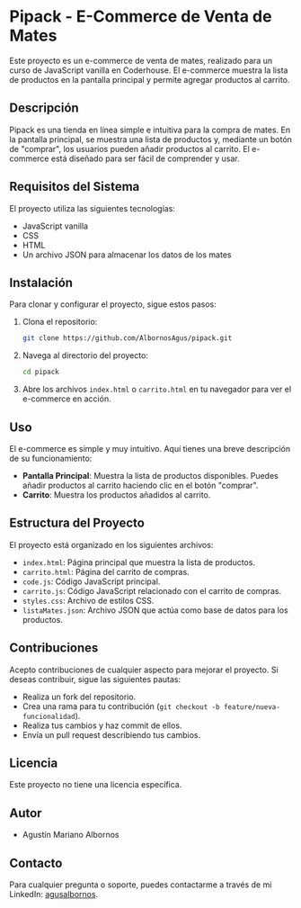 # Pipack - E-Commerce de Venta de Mates

Este proyecto es un e-commerce de venta de mates, realizado para un curso de JavaScript vanilla en Coderhouse. El e-commerce muestra la lista de productos en la pantalla principal y permite agregar productos al carrito.

## Descripción

Pipack es una tienda en línea simple e intuitiva para la compra de mates. En la pantalla principal, se muestra una lista de productos y, mediante un botón de "comprar", los usuarios pueden añadir productos al carrito. El e-commerce está diseñado para ser fácil de comprender y usar.

## Requisitos del Sistema

El proyecto utiliza las siguientes tecnologías:

- JavaScript vanilla
- CSS
- HTML
- Un archivo JSON para almacenar los datos de los mates

## Instalación

Para clonar y configurar el proyecto, sigue estos pasos:

1. Clona el repositorio:
    ```sh
    git clone https://github.com/AlbornosAgus/pipack.git
    ```

2. Navega al directorio del proyecto:
    ```sh
    cd pipack
    ```

3. Abre los archivos `index.html` o `carrito.html` en tu navegador para ver el e-commerce en acción.

## Uso

El e-commerce es simple y muy intuitivo. Aquí tienes una breve descripción de su funcionamiento:

- **Pantalla Principal**: Muestra la lista de productos disponibles. Puedes añadir productos al carrito haciendo clic en el botón "comprar".
- **Carrito**: Muestra los productos añadidos al carrito.

## Estructura del Proyecto

El proyecto está organizado en los siguientes archivos:

- `index.html`: Página principal que muestra la lista de productos.
- `carrito.html`: Página del carrito de compras.
- `code.js`: Código JavaScript principal.
- `carrito.js`: Código JavaScript relacionado con el carrito de compras.
- `styles.css`: Archivo de estilos CSS.
- `listaMates.json`: Archivo JSON que actúa como base de datos para los productos.

## Contribuciones

Acepto contribuciones de cualquier aspecto para mejorar el proyecto. Si deseas contribuir, sigue las siguientes pautas:

- Realiza un fork del repositorio.
- Crea una rama para tu contribución (`git checkout -b feature/nueva-funcionalidad`).
- Realiza tus cambios y haz commit de ellos.
- Envía un pull request describiendo tus cambios.

## Licencia

Este proyecto no tiene una licencia específica.

## Autor

- Agustín Mariano Albornos

## Contacto

Para cualquier pregunta o soporte, puedes contactarme a través de mi LinkedIn: [agusalbornos](https://www.linkedin.com/in/agusalbornos/).

